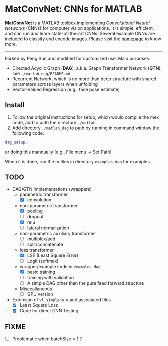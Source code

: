 # MatConvNet: CNNs for MATLAB

**MatConvNet** is a MATLAB toolbox implementing *Convolutional Neural
Networks* (CNNs) for computer vision applications. It is simple,
efficient, and can run and learn state-of-the-art CNNs. Several
example CNNs are included to classify and encode images. Please visit
the [homepage](http://www.vlfeat.org/matconvnet) to know more.


---------------------
Forked by Peng Sun and modified for customized use. Main purposes:
- Directed Acyclic Graph (**DAG**), a.k.a. Graph Transformer Network (**GTN**), see `./matlab_dag/README.md`
- Recurrent Network, which is no more than deep structure with shared 
parameters across layers when unfolding
- Vector-Valued Regression (e.g., face pose estimate)

## Install
1. Follow the original instructions for setup, which would compile the mex 
code, add to path the directory `./matlab`.
2. Add directory `./matlab_dag` to path by running in command window the 
following code:
``` matlab
dag_setup;
```
or doing this mannually (e.g., File menu -> Set Path)

When it is done, run the m files in directory `examples_dag` for examples.

## TODO
 - DAG/GTN implementations (wrappers)
   - parametric transformer 
     - [x] convolution
   - non-parametric transformer
     - [x] pooling
     - [ ] dropout
     - [x] relu
     - [ ] lateral normalization 
   - non-parametric auxiliary transformer
     - [ ] multiplex/add
     - [ ] split/concatenate
   - loss transformer 
     - [x] LSE (Least Square Error)
     - [ ] Logit (softmax) 
   - wrapper/example code in `examples_dag`
     - [x] basic training
     - [ ] training with validation
     - [ ] A simple DAG other than the pure feed forward structure
   - Misceallaneous
     - [ ] GPU version
 - Extension of `vl_simplenn.m` and associated files
   - [x] Least Square Loss
   - [x] Code for direct CNN Testing

## FIXME
 - [ ] Problematic when batchSize = 1 ?
